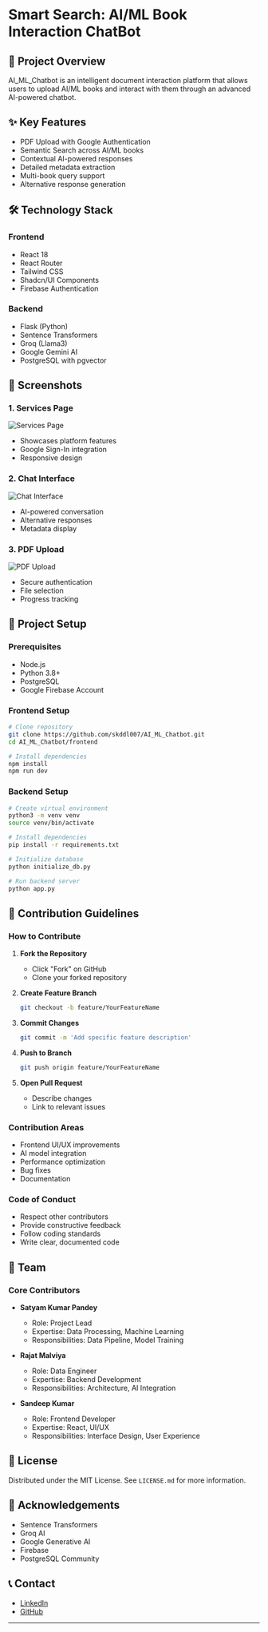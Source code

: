 # Smart Search: AI/ML Book Interaction ChatBot

## 📘 Project Overview

AI_ML_Chatbot is an intelligent document interaction platform that allows users to upload AI/ML books and interact with them through an advanced AI-powered chatbot.

## ✨ Key Features

- PDF Upload with Google Authentication
- Semantic Search across AI/ML books
- Contextual AI-powered responses
- Detailed metadata extraction
- Multi-book query support
- Alternative response generation

## 🛠 Technology Stack

### Frontend
- React 18
- React Router
- Tailwind CSS
- Shadcn/UI Components
- Firebase Authentication

### Backend
- Flask (Python)
- Sentence Transformers
- Groq (Llama3)
- Google Gemini AI
- PostgreSQL with pgvector

## 📸 Screenshots

### 1. Services Page
![Services Page](/screenshots/services_page.png)
- Showcases platform features
- Google Sign-In integration
- Responsive design

### 2. Chat Interface
![Chat Interface](/screenshots/chat_interface.png)
- AI-powered conversation
- Alternative responses
- Metadata display

### 3. PDF Upload
![PDF Upload](/screenshots/pdf_upload.png)
- Secure authentication
- File selection
- Progress tracking

## 🚀 Project Setup

### Prerequisites
- Node.js
- Python 3.8+
- PostgreSQL
- Google Firebase Account

### Frontend Setup
```bash
# Clone repository
git clone https://github.com/skddl007/AI_ML_Chatbot.git
cd AI_ML_Chatbot/frontend

# Install dependencies
npm install
npm run dev
```

### Backend Setup
```bash
# Create virtual environment
python3 -m venv venv
source venv/bin/activate

# Install dependencies
pip install -r requirements.txt

# Initialize database
python initialize_db.py

# Run backend server
python app.py
```

## 🤝 Contribution Guidelines

### How to Contribute
1. **Fork the Repository**
   - Click "Fork" on GitHub
   - Clone your forked repository

2. **Create Feature Branch**
   ```bash
   git checkout -b feature/YourFeatureName
   ```

3. **Commit Changes**
   ```bash
   git commit -m 'Add specific feature description'
   ```

4. **Push to Branch**
   ```bash
   git push origin feature/YourFeatureName
   ```

5. **Open Pull Request**
   - Describe changes
   - Link to relevant issues

### Contribution Areas
- Frontend UI/UX improvements
- AI model integration
- Performance optimization
- Bug fixes
- Documentation

### Code of Conduct
- Respect other contributors
- Provide constructive feedback
- Follow coding standards
- Write clear, documented code

## 👥 Team

### Core Contributors

- **Satyam Kumar Pandey**
  - Role: Project Lead
  - Expertise: Data Processing, Machine Learning
  - Responsibilities: Data Pipeline, Model Training

- **Rajat Malviya**
  - Role: Data Engineer
  - Expertise: Backend Development
  - Responsibilities: Architecture, AI Integration

- **Sandeep Kumar**
  - Role: Frontend Developer
  - Expertise: React, UI/UX
  - Responsibilities: Interface Design, User Experience


## 📄 License
Distributed under the MIT License. See `LICENSE.md` for more information.

## 🙏 Acknowledgements
- Sentence Transformers
- Groq AI
- Google Generative AI
- Firebase
- PostgreSQL Community

## 📞 Contact
- [LinkedIn](https://www.linkedin.com/in/satyam1411pandey/)
- [GitHub](https://github.com/satyampandey1411)

---

